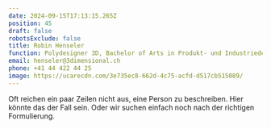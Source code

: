 ```yaml
---
date: 2024-09-15T17:13:15.265Z
position: 45
draft: false
robotsExclude: false
title: Robin Henseler
function: Polydesigner 3D, Bachelor of Arts in Produkt- und Industriedesign
email: henseler@3dimensional.ch
phone: +41 44 422 44 25
image: https://ucarecdn.com/3e735ec8-662d-4c75-acfd-d517cb515089/
---
```

Oft reichen ein paar Zeilen nicht aus, eine Person zu beschreiben.
Hier könnte das der Fall sein. 
Oder wir suchen einfach noch nach der richtigen Formulierung.
